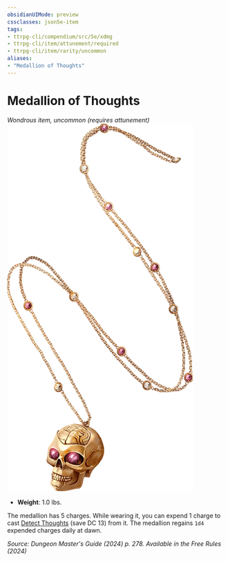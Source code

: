 ```yaml
---
obsidianUIMode: preview
cssclasses: json5e-item
tags:
- ttrpg-cli/compendium/src/5e/xdmg
- ttrpg-cli/item/attunement/required
- ttrpg-cli/item/rarity/uncommon
aliases: 
- "Medallion of Thoughts"
---
```

# Medallion of Thoughts
*Wondrous item, uncommon (requires attunement)*  
![](Misc%20Files/CLI/compendium/items/img/medallion-of-thoughts.webp#right)

- **Weight**: 1.0 lbs.

The medallion has 5 charges. While wearing it, you can expend 1 charge to cast [Detect Thoughts](Misc%20Files/CLI/compendium/spells/detect-thoughts-xphb.md) (save DC 13) from it. The medallion regains `1d4` expended charges daily at dawn.

*Source: Dungeon Master's Guide (2024) p. 278. Available in the Free Rules (2024)*